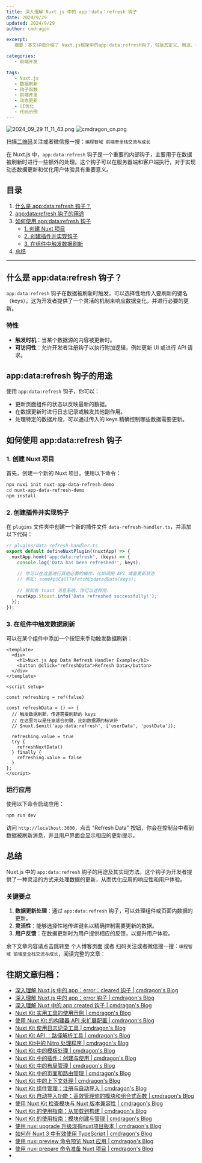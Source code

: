 ```yaml
---
title: 深入理解 Nuxt.js 中的 app：data：refresh 钩子
date: 2024/9/29
updated: 2024/9/29
author: cmdragon

excerpt:
   摘要：本文详细介绍了 Nuxt.js框架中的app:data:refresh钩子，包括其定义、用途、使用方法及实际应用案例。该钩子用于在数据刷新时执行额外处理，支持服务器端和客户端，有助于优化动态数据更新和用户体验。

categories:
   - 前端开发

tags:
   - Nuxt.js
   - 数据刷新
   - 钩子函数
   - 前端开发
   - 动态更新
   - UI优化
   - 代码示例
---
```


<img src="https://static.amd794.com/blog/images/2024_09_29 11_11_43.png@blog" title="2024_09_29 11_11_43.png" alt="2024_09_29 11_11_43.png"/>

<img src="https://api2.cmdragon.cn/upload/cmder/20250304_012821924.jpg" title="cmdragon_cn.png" alt="cmdragon_cn.png"/>


扫描[二维码](https://api2.cmdragon.cn/upload/cmder/20250304_012821924.jpg)关注或者微信搜一搜：`编程智域 前端至全栈交流与成长`



在 Nuxt.js 中，`app:data:refresh` 钩子是一个重要的内部钩子，主要用于在数据被刷新时进行一些额外的处理。这个钩子可以在服务器端和客户端执行，对于实现动态数据更新和优化用户体验具有重要意义。

## 目录

1. [什么是 app:data:refresh 钩子？](#什么是-appdatarefresh-钩子)
2. [app:data:refresh 钩子的用途](#appdatarefresh-钩子的用途)
3. [如何使用 app:data:refresh 钩子](#如何使用-appdatarefresh-钩子)
   - [1. 创建 Nuxt 项目](#1-创建-nuxt-项目)
   - [2. 创建插件并实现钩子](#2-创建插件并实现钩子)
   - [3. 在组件中触发数据刷新](#3-在组件中触发数据刷新)
4. [总结](#总结)

---

## 什么是 app:data:refresh 钩子？

`app:data:refresh` 钩子在数据被刷新时触发，可以选择性地传入要刷新的键名（keys）。这为开发者提供了一个灵活的机制来响应数据变化，并进行必要的更新。

### 特性

- **触发时机**：当某个数据源的内容被更新时。
- **可访问性**：允许开发者注册钩子以执行附加逻辑，例如更新 UI 或进行 API 请求。

## app:data:refresh 钩子的用途

使用 `app:data:refresh` 钩子，你可以：

- 更新页面组件的状态以反映最新的数据。
- 在数据更新时进行日志记录或触发其他副作用。
- 处理特定的数据片段，可以通过传入的 keys 精确控制哪些数据需要更新。

## 如何使用 app:data:refresh 钩子

### 1. 创建 Nuxt 项目

首先，创建一个新的 Nuxt 项目。使用以下命令：

```bash
npx nuxi init nuxt-app-data-refresh-demo
cd nuxt-app-data-refresh-demo
npm install
```

### 2. 创建插件并实现钩子

在 `plugins` 文件夹中创建一个新的插件文件 `data-refresh-handler.ts`，并添加以下代码：

```javascript
// plugins/data-refresh-handler.ts
export default defineNuxtPlugin((nuxtApp) => {
  nuxtApp.hook('app:data:refresh', (keys) => {
    console.log('Data has been refreshed!', keys);
    
    // 你可以在这里进行其他必要的操作，比如调用 API 或者更新状态
    // 例如: someApiCallToFetchUpdatedData(keys);
    
    // 假如有 toast 消息系统，你可以这样用:
    nuxtApp.$toast.info('Data refreshed successfully!');
  });
});
```

### 3. 在组件中触发数据刷新

可以在某个组件中添加一个按钮来手动触发数据刷新：

```vue
<template>
  <div>
    <h1>Nuxt.js App Data Refresh Handler Example</h1>
    <button @click="refreshData">Refresh Data</button>
  </div>
</template>

<script setup>

const refreshing = ref(false)

const refreshData = () => {
  // 触发数据刷新，传递需要刷新的 keys
  // 在这里可以是任意适合的键，比如数据源的标识符
  // $nuxt.$emit('app:data:refresh', ['userData', 'postData']);
  
  refreshing.value = true
  try {
    refreshNuxtData()
  } finally {
    refreshing.value = false
  }
};
</script>
```

### 运行应用

使用以下命令启动应用：

```bash
npm run dev
```

访问 `http://localhost:3000`，点击 "Refresh Data" 按钮，你会在控制台中看到数据被刷新消息，并且用户界面会显示相应的更新提示。

## 总结

Nuxt.js 中的 `app:data:refresh` 钩子的用途及其实现方法。这个钩子为开发者提供了一种灵活的方式来处理数据的更新，从而优化应用的响应性和用户体验。

### 关键要点

1. **数据更新处理**：通过 `app:data:refresh` 钩子，可以处理组件或页面内数据的更新。
2. **灵活性**：能够选择性地传递键名以精确控制需要更新的数据。
3. **用户反馈**：在数据更新时为用户提供相应的反馈，以提升用户体验。


余下文章内容请点击跳转至 个人博客页面 或者 扫码关注或者微信搜一搜：`编程智域 前端至全栈交流与成长`，阅读完整的文章：

## 往期文章归档：

- [深入理解 Nuxt.js 中的 app：error：cleared 钩子 | cmdragon's Blog](https://blog.cmdragon.cn/posts/732d62232fb8/)
- [深入理解 Nuxt.js 中的 app：error 钩子 | cmdragon's Blog](https://blog.cmdragon.cn/posts/cb83a085e7a4/)
- [深入理解 Nuxt 中的 app created 钩子 | cmdragon's Blog](https://blog.cmdragon.cn/posts/188ad06ef45a/)
- [Nuxt Kit 实用工具的使用示例 | cmdragon's Blog](https://blog.cmdragon.cn/posts/a66da411afd2/)
- [使用 Nuxt Kit 的构建器 API 来扩展配置 | cmdragon's Blog](https://blog.cmdragon.cn/posts/f6e87c3cf111/)
- [Nuxt Kit 使用日志记录工具 | cmdragon's Blog](https://blog.cmdragon.cn/posts/37ad5a680e7d/)
- [Nuxt Kit API ：路径解析工具 | cmdragon's Blog](https://blog.cmdragon.cn/posts/441492dbf6ae/)
- [Nuxt Kit中的 Nitro 处理程序 | cmdragon's Blog](https://blog.cmdragon.cn/posts/2bd1fe409aca/)
- [Nuxt Kit 中的模板处理 | cmdragon's Blog](https://blog.cmdragon.cn/posts/4cf144d7b562/)
- [Nuxt Kit 中的插件：创建与使用 | cmdragon's Blog](https://blog.cmdragon.cn/posts/080baafc9cf0/)
- [Nuxt Kit 中的布局管理 | cmdragon's Blog](https://blog.cmdragon.cn/posts/1c99e3fc4fb0/)
- [Nuxt Kit 中的页面和路由管理 | cmdragon's Blog](https://blog.cmdragon.cn/posts/85c68e006ffc/)
- [Nuxt Kit 中的上下文处理 | cmdragon's Blog](https://blog.cmdragon.cn/posts/83b074b7a330/)
- [Nuxt Kit 组件管理：注册与自动导入 | cmdragon's Blog](https://blog.cmdragon.cn/posts/1097e357ea9a/)
- [Nuxt Kit 自动导入功能：高效管理你的模块和组合式函数 | cmdragon's Blog](https://blog.cmdragon.cn/posts/54548c5422db/)
- [使用 Nuxt Kit 检查模块与 Nuxt 版本兼容性 | cmdragon's Blog](https://blog.cmdragon.cn/posts/7739f2e3f502/)
- [Nuxt Kit 的使用指南：从加载到构建 | cmdragon's Blog](https://blog.cmdragon.cn/posts/89214487bbdc/)
- [Nuxt Kit 的使用指南：模块创建与管理 | cmdragon's Blog](https://blog.cmdragon.cn/posts/4dc052ff586b/)
- [使用 nuxi upgrade 升级现有nuxt项目版本 | cmdragon's Blog](https://blog.cmdragon.cn/posts/07ce67a781de/)
- [如何在 Nuxt 3 中有效使用 TypeScript | cmdragon's Blog](https://blog.cmdragon.cn/posts/cd079a58ef40/)
- [使用 nuxi preview 命令预览 Nuxt 应用 | cmdragon's Blog](https://blog.cmdragon.cn/posts/7f243ae60d60/)
- [使用 nuxi prepare 命令准备 Nuxt 项目 | cmdragon's Blog](https://blog.cmdragon.cn/posts/1df59c03194c/)
-

